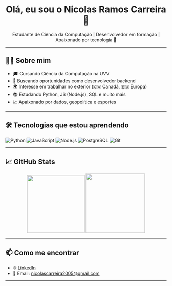 <h1 align="center">Olá, eu sou o Nicolas Ramos Carreira 👋</h1>

<p align="center">
  Estudante de Ciência da Computação | Desenvolvedor em formação | Apaixonado por tecnologia 🚀
</p>

---

## 👨‍💻 Sobre mim
- 🎓 Cursando Ciência da Computação na UVV
- 💼 Buscando oportunidades como desenvolvedor backend 
- 🌍 Interesse em trabalhar no exterior (🇨🇦 Canadá, 🇪🇺 Europa)
- 📚 Estudando Python, JS (Node.js), SQL e muito mais
- 📈 Apaixonado por dados, geopolítica e esportes

---

## 🛠️ Tecnologias que estou aprendendo
![Python](https://img.shields.io/badge/Python-3670A0?style=for-the-badge&logo=python&logoColor=white)
![JavaScript](https://img.shields.io/badge/JavaScript-F7DF1E?style=for-the-badge&logo=javascript&logoColor=black)
![Node.js](https://img.shields.io/badge/Node.js-339933?style=for-the-badge&logo=nodedotjs&logoColor=white)
![PostgreSQL](https://img.shields.io/badge/PostgreSQL-316192?style=for-the-badge&logo=postgresql&logoColor=white)
![Git](https://img.shields.io/badge/Git-F05032?style=for-the-badge&logo=git&logoColor=white)

---

## 📈 GitHub Stats

<p align="center">
  <img height="180em" src="https://github-readme-stats.vercel.app/api?username=carreiranicolas&show_icons=true&theme=dark&count_private=true"/>
  <img height="185em" src="https://github-readme-stats.vercel.app/api/top-langs/?username=carreiranicolas&layout=compact&langs_count=7&theme=dark"/>
</p>

---

## 📫 Como me encontrar
- 🌐 [LinkedIn](https://www.linkedin.com/in/nicolasrcarreira/)
- 💌 Email: nicolascarreira2005@gmail.com

---
